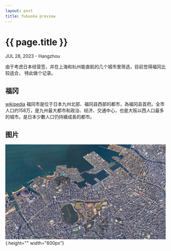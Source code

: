 ```yaml
---
layout: post
title: fukuoka preview
---
```


{{ page.title }}
================
<p class="meta">JUL 28, 2023 - Hangzhou</p>

由于考虑日本经营签，并在上海和杭州能直航的几个城市里筛选，目前觉得福冈比较适合，
特此做个记录。

## 福冈
[wikipedia](https://zh.wikipedia.org/zh-tw/%E7%A6%8F%E5%B2%A1%E5%B8%82)
福冈市是位于日本九州北部、福冈县西部的都市，為福冈县首府。全市人口约158万，是九州最大都市和政治、经济、交通中心，也是大阪以西人口最多的城市。是日本少數人口仍持續成長的都市。

## 图片
![google earch](/images/2023-07-28/fukuoka.jpg){:height="" width="600px"}